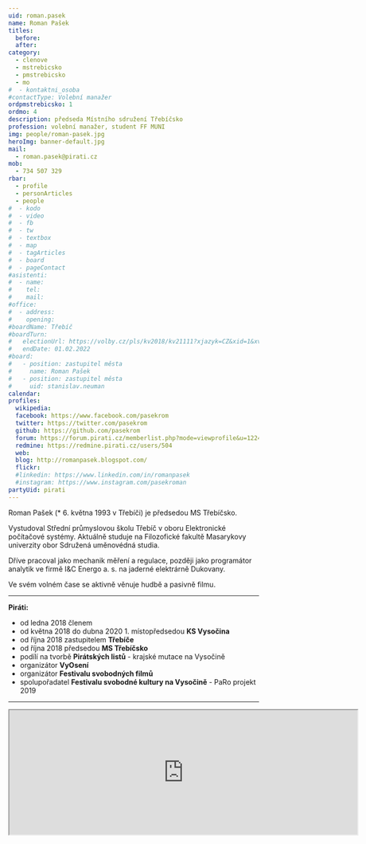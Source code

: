 ```yaml
---
uid: roman.pasek
name: Roman Pašek
titles:
  before:
  after:
category:
  - clenove
  - mstrebicsko
  - pmstrebicsko
  - mo
#  - kontaktni_osoba
#contactType: Volební manažer
ordpmstrebicsko: 1
ordmo: 4
description: předseda Místního sdružení Třebíčsko
profession: volební manažer, student FF MUNI
img: people/roman-pasek.jpg
heroImg: banner-default.jpg
mail:
  - roman.pasek@pirati.cz
mob:
  - 734 507 329
rbar:
  - profile
  - personArticles
  - people
#  - kodo
#  - video
#  - fb
#  - tw
#  - textbox
#  - map
#  - tagArticles
#  - board
#  - pageContact
#asistenti:
#  - name:
#    tel:
#    mail:
#office:
#  - address:
#    opening:
#boardName: Třebíč
#boardTurn:
#   electionUrl: https://volby.cz/pls/kv2018/kv21111?xjazyk=CZ&xid=1&xv=23&xdz=2&xnumnuts=6104&xobec=590266&xstrana=0&xstat=0&xodkaz=1
#   endDate: 01.02.2022
#board:
#   - position: zastupitel města
#     name: Roman Pašek
#   - position: zastupitel města
#     uid: stanislav.neuman
calendar:
profiles:
  wikipedia:
  facebook: https://www.facebook.com/pasekrom
  twitter: https://twitter.com/pasekrom
  github: https://github.com/pasekrom
  forum: https://forum.pirati.cz/memberlist.php?mode=viewprofile&u=12247
  redmine: https://redmine.pirati.cz/users/504
  web:
  blog: http://romanpasek.blogspot.com/
  flickr:
  #linkedin: https://www.linkedin.com/in/romanpasek
  #instagram: https://www.instagram.com/pasekroman  
partyUid: pirati
---
```


Roman Pašek (* 6. května 1993 v Třebíči) je předsedou MS Třebíčsko.

Vystudoval Střední průmyslovou školu Třebíč v oboru Elektronické počítačové systémy. Aktuálně studuje na Filozofické fakultě Masarykovy univerzity obor Sdružená uměnovédná studia.

Dříve pracoval jako mechanik měření a regulace, později jako programátor analytik ve firmě I&C Energo a. s. na jaderné elektrárně Dukovany.

Ve svém volném čase se aktivně věnuje hudbě a pasivně filmu.

---

**Piráti:**
* od ledna 2018 členem
* od května 2018 do dubna 2020 1. místopředsedou **KS Vysočina**
* od října 2018 zastupitelem **Třebíče**
* od října 2018 předsedou **MS Třebíčsko**
* podílí na tvorbě **Pirátských listů** - krajské mutace na Vysočině
* organizátor **VyOsení**
* organizátor **Festivalu svobodných filmů**
* spolupořadatel **Festivalu svobodné kultury na Vysočině** - PaRo projekt 2019

---

<iframe width="700" height="250" src="https://mrak.pirati.cz/apps/calendar/embed/YnGTkzY6LKG7Yanq"></iframe>
